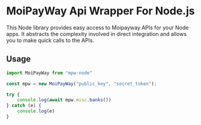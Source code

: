 
# MoiPayWay Api Wrapper For Node.js

This Node library provides easy access to Moipayway APIs for your Node apps. It abstracts the complexity involved in direct integration and allows you to make quick calls to the APIs.


## Usage

```javascript
import MoiPayWay from "mpw-node"

const mpw = new MoiPayWay("public_key", "secret_token");

try {
    console.log(await mpw.misc.banks())
} catch (e) {
    console.log(e)
}

```

